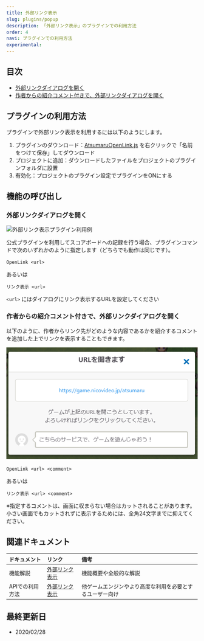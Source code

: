 ```yaml
---
title: 外部リンク表示
slug: plugins/popup
description: 「外部リンク表示」のプラグインでの利用方法
order: 4
navi: プラグインでの利用方法
experimental: 
---
```

    
## 目次
 - [外部リンクダイアログを開く](#外部リンクダイアログを開く)
 - [作者からの紹介コメント付きで、外部リンクダイアログを開く](#作者からの紹介コメント付きで、外部リンクダイアログを開く)
    
## プラグインの利用方法
プラグインで外部リンク表示を利用するには以下のようにします。
1. プラグインのダウンロード：[AtsumaruOpenLink.js](https://raw.githubusercontent.com/atsumaru/mv-plugins/master/plugins/AtsumaruOpenLink.js) を右クリックで「名前をつけて保存」してダウンロード
1. プロジェクトに追加：ダウンロードしたファイルをプロジェクトのプラグインフォルダに設置
1. 有効化：プロジェクトのプラグイン設定でプラグインをONにする
    
## 機能の呼び出し
    
### 外部リンクダイアログを開く
![外部リンク表示プラグイン利用例](/images/open-link_plugin_sample.png)
    
公式プラグインを利用してスコアボードへの記録を行う場合、プラグインコマンドで次のいずれかのように指定します（どちらでも動作は同じです）。
```
OpenLink <url>
```
あるいは
```
リンク表示 <url>
```
`<url>` にはダイアログにリンク表示するURLを設定してください
    
### 作者からの紹介コメント付きで、外部リンクダイアログを開く
以下のように、作者からリンク先がどのような内容であるかを紹介するコメントを追加した上でリンクを表示することもできます。
    
![コメントつき外部リンク](/images/popup_comment_sample.png)
    
```
OpenLink <url> <comment>
```
あるいは
```
リンク表示 <url> <comment>
```
※指定するコメントは、画面に収まらない場合はカットされることがあります。小さい画面でもカットされずに表示するためには、全角24文字までに抑えてください。
    
## 関連ドキュメント
    
ドキュメント|リンク|備考
:---|:---|:---
機能解説|[外部リンク表示](/popup)|機能概要や全般的な解説
APIでの利用方法|[外部リンク表示](/apis/popup)|他ゲームエンジンやより高度な利用を必要とするユーザー向け
    
## 最終更新日
 - 2020/02/28
